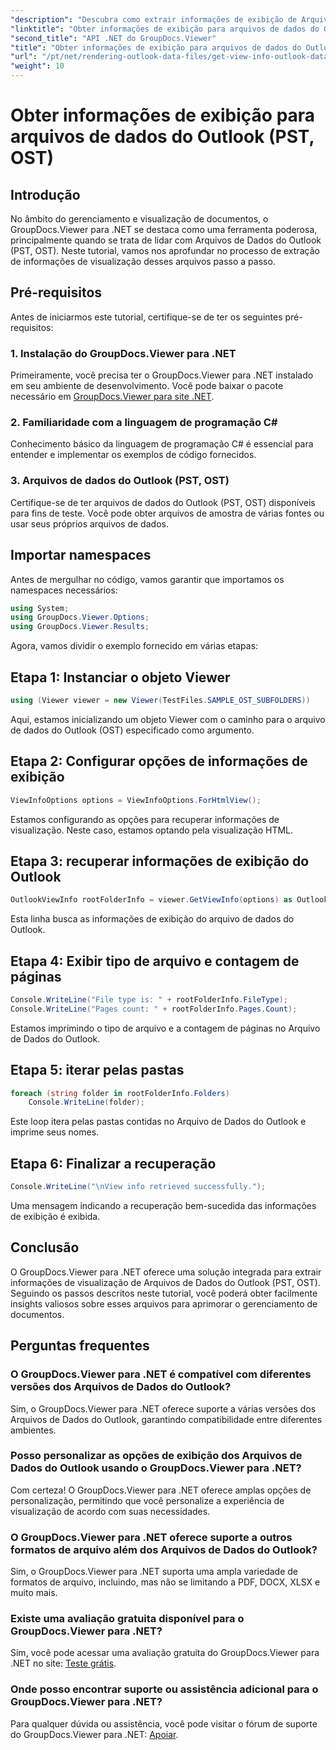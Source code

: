 ```yaml
---
"description": "Descubra como extrair informações de exibição de Arquivos de Dados do Outlook (PST, OST) usando o GroupDocs.Viewer para .NET. Aprimore seus recursos de gerenciamento de documentos sem esforço."
"linktitle": "Obter informações de exibição para arquivos de dados do Outlook (PST, OST)"
"second_title": "API .NET do GroupDocs.Viewer"
"title": "Obter informações de exibição para arquivos de dados do Outlook (PST, OST)"
"url": "/pt/net/rendering-outlook-data-files/get-view-info-outlook-data-file/"
"weight": 10
---
```


# Obter informações de exibição para arquivos de dados do Outlook (PST, OST)

## Introdução
No âmbito do gerenciamento e visualização de documentos, o GroupDocs.Viewer para .NET se destaca como uma ferramenta poderosa, principalmente quando se trata de lidar com Arquivos de Dados do Outlook (PST, OST). Neste tutorial, vamos nos aprofundar no processo de extração de informações de visualização desses arquivos passo a passo.
## Pré-requisitos
Antes de iniciarmos este tutorial, certifique-se de ter os seguintes pré-requisitos:
### 1. Instalação do GroupDocs.Viewer para .NET
Primeiramente, você precisa ter o GroupDocs.Viewer para .NET instalado em seu ambiente de desenvolvimento. Você pode baixar o pacote necessário em [GroupDocs.Viewer para site .NET](https://releases.groupdocs.com/viewer/net/).
### 2. Familiaridade com a linguagem de programação C#
Conhecimento básico da linguagem de programação C# é essencial para entender e implementar os exemplos de código fornecidos.
### 3. Arquivos de dados do Outlook (PST, OST)
Certifique-se de ter arquivos de dados do Outlook (PST, OST) disponíveis para fins de teste. Você pode obter arquivos de amostra de várias fontes ou usar seus próprios arquivos de dados.

## Importar namespaces
Antes de mergulhar no código, vamos garantir que importamos os namespaces necessários:
```csharp
using System;
using GroupDocs.Viewer.Options;
using GroupDocs.Viewer.Results;
```

Agora, vamos dividir o exemplo fornecido em várias etapas:
## Etapa 1: Instanciar o objeto Viewer
```csharp
using (Viewer viewer = new Viewer(TestFiles.SAMPLE_OST_SUBFOLDERS))
```
Aqui, estamos inicializando um objeto Viewer com o caminho para o arquivo de dados do Outlook (OST) especificado como argumento.
## Etapa 2: Configurar opções de informações de exibição
```csharp
ViewInfoOptions options = ViewInfoOptions.ForHtmlView();
```
Estamos configurando as opções para recuperar informações de visualização. Neste caso, estamos optando pela visualização HTML.
## Etapa 3: recuperar informações de exibição do Outlook
```csharp
OutlookViewInfo rootFolderInfo = viewer.GetViewInfo(options) as OutlookViewInfo;
```
Esta linha busca as informações de exibição do arquivo de dados do Outlook.
## Etapa 4: Exibir tipo de arquivo e contagem de páginas
```csharp
Console.WriteLine("File type is: " + rootFolderInfo.FileType);
Console.WriteLine("Pages count: " + rootFolderInfo.Pages.Count);
```
Estamos imprimindo o tipo de arquivo e a contagem de páginas no Arquivo de Dados do Outlook.
## Etapa 5: iterar pelas pastas
```csharp
foreach (string folder in rootFolderInfo.Folders)
    Console.WriteLine(folder);
```
Este loop itera pelas pastas contidas no Arquivo de Dados do Outlook e imprime seus nomes.
## Etapa 6: Finalizar a recuperação
```csharp
Console.WriteLine("\nView info retrieved successfully.");
```
Uma mensagem indicando a recuperação bem-sucedida das informações de exibição é exibida.

## Conclusão
O GroupDocs.Viewer para .NET oferece uma solução integrada para extrair informações de visualização de Arquivos de Dados do Outlook (PST, OST). Seguindo os passos descritos neste tutorial, você poderá obter facilmente insights valiosos sobre esses arquivos para aprimorar o gerenciamento de documentos.
## Perguntas frequentes
### O GroupDocs.Viewer para .NET é compatível com diferentes versões dos Arquivos de Dados do Outlook?
Sim, o GroupDocs.Viewer para .NET oferece suporte a várias versões dos Arquivos de Dados do Outlook, garantindo compatibilidade entre diferentes ambientes.
### Posso personalizar as opções de exibição dos Arquivos de Dados do Outlook usando o GroupDocs.Viewer para .NET?
Com certeza! O GroupDocs.Viewer para .NET oferece amplas opções de personalização, permitindo que você personalize a experiência de visualização de acordo com suas necessidades.
### O GroupDocs.Viewer para .NET oferece suporte a outros formatos de arquivo além dos Arquivos de Dados do Outlook?
Sim, o GroupDocs.Viewer para .NET suporta uma ampla variedade de formatos de arquivo, incluindo, mas não se limitando a PDF, DOCX, XLSX e muito mais.
### Existe uma avaliação gratuita disponível para o GroupDocs.Viewer para .NET?
Sim, você pode acessar uma avaliação gratuita do GroupDocs.Viewer para .NET no site: [Teste grátis](https://releases.groupdocs.com/).
### Onde posso encontrar suporte ou assistência adicional para o GroupDocs.Viewer para .NET?
Para qualquer dúvida ou assistência, você pode visitar o fórum de suporte do GroupDocs.Viewer para .NET: [Apoiar](https://forum.groupdocs.com/c/viewer/9).